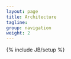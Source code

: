```yaml
---
layout: page
title: Architecture
tagline: 
group: navigation
weight: 2
---
```

{% include JB/setup %}
